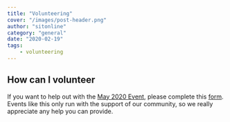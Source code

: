 ```yaml
---
title: "Volunteering"
cover: "/images/post-header.png"
author: "sitonline"
category: "general"
date: "2020-02-19"
tags:
    - volunteering
---
```

## How can I volunteer

If you want to help out with the [May 2020 Event](/may-2020-event), please complete this [form](https://forms.gle/mAxv41SARgbNMw5S6).  Events like this only run with the support of our community, so we really appreciate any help you can provide.
